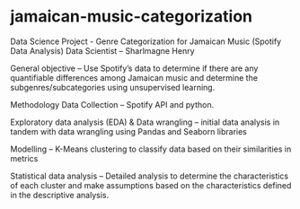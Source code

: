 # jamaican-music-categorization
Data Science Project  - Genre Categorization for Jamaican Music (Spotify Data Analysis)
Data Scientist – Sharlmagne Henry

General objective – Use Spotify’s data to determine if there are any quantifiable differences among Jamaican music and determine the subgenres/subcategories using unsupervised learning.

Methodology
Data Collection – Spotify API and python.

Exploratory data analysis (EDA) & Data wrangling – initial data analysis in tandem with data wrangling using Pandas and Seaborn libraries

Modelling – K-Means clustering to classify data based on their similarities in metrics

Statistical data analysis – Detailed analysis to determine the characteristics of each cluster and make assumptions based on the characteristics defined in the descriptive analysis.
